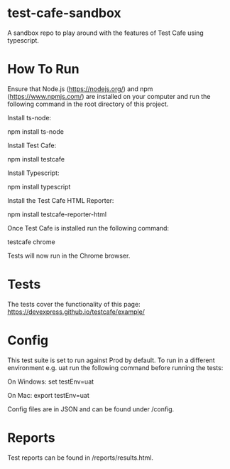 # test-cafe-sandbox

A sandbox repo to play around with the features of Test Cafe using typescript.

# How To Run

Ensure that Node.js (https://nodejs.org/) and npm (https://www.npmjs.com/) 
are installed on your computer and run the following command in the root directory of this project.

Install ts-node:

npm install ts-node

Install Test Cafe:

npm install testcafe

Install Typescript:

npm install typescript

Install the Test Cafe HTML Reporter:

npm install testcafe-reporter-html

Once Test Cafe is installed run the following command:

testcafe chrome

Tests will now run in the Chrome browser.

# Tests

The tests cover the functionality of this page: https://devexpress.github.io/testcafe/example/

# Config

This test suite is set to run against Prod by default.
To run in a different environment e.g. uat run the following command before running the tests:

On Windows:
set testEnv=uat

On Mac:
export testEnv=uat

Config files are in JSON and can be found under /config.

# Reports

Test reports can be found in /reports/results.html.